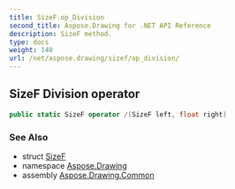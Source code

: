 ```yaml
---
title: SizeF.op_Division
second_title: Aspose.Drawing for .NET API Reference
description: SizeF method. 
type: docs
weight: 140
url: /net/aspose.drawing/sizef/op_division/
---
```

## SizeF Division operator

```csharp
public static SizeF operator /(SizeF left, float right)
```

### See Also

* struct [SizeF](../)
* namespace [Aspose.Drawing](../../sizef/)
* assembly [Aspose.Drawing.Common](../../../)


